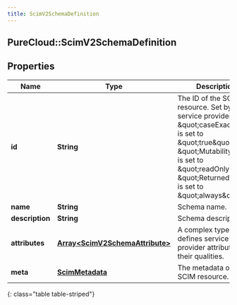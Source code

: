 ```yaml
---
title: ScimV2SchemaDefinition
---
```

## PureCloud::ScimV2SchemaDefinition

## Properties

|Name | Type | Description | Notes|
|------------ | ------------- | ------------- | -------------|
| **id** | **String** | The ID of the SCIM resource. Set by the service provider. \&quot;caseExact\&quot; is set to \&quot;true\&quot;. \&quot;Mutability\&quot; is set to \&quot;readOnly\&quot;. \&quot;Returned\&quot; is set to \&quot;always\&quot;. | [optional] |
| **name** | **String** | Schema name. | [optional] |
| **description** | **String** | Schema description. | [optional] |
| **attributes** | [**Array&lt;ScimV2SchemaAttribute&gt;**](ScimV2SchemaAttribute.html) | A complex type that defines service provider attributes and their qualities. | [optional] |
| **meta** | [**ScimMetadata**](ScimMetadata.html) | The metadata of the SCIM resource. | [optional] |
{: class="table table-striped"}


